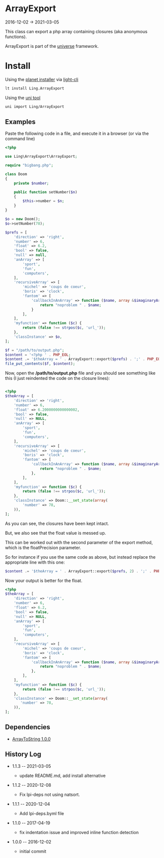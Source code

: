 ArrayExport
===============
2016-12-02 -> 2021-03-05



This class can export a php array containing closures (aka anonymous functions).



ArrayExport is part of the [universe](https://github.com/karayabin/universe-snapshot) framework.



Install
=============


Using the [planet installer](https://github.com/lingtalfi/Light_PlanetInstaller) via [light-cli](https://github.com/lingtalfi/Light_Cli)
```bash
lt install Ling.ArrayExport
```

Using the [uni tool](https://github.com/lingtalfi/universe-naive-importer)
```bash
uni import Ling/ArrayExport
```



Examples
--------------


Paste the following code in a file, and execute it in a browser (or via the command line)
```php
<?php

use Ling\ArrayExport\ArrayExport;

require "bigbang.php";

class Doom
{
    private $number;

    public function setNumber($n)
    {
        $this->number = $n;
    }
}

$o = new Doom();
$o->setNumber(78);

$prefs = [
    'direction' => 'right',
    'number' => 6,
    'float' => 6.2,
    'bool' => false,
    'null' => null,
    'anArray' => [
        'sport',
        'fun',
        'computers',
    ],
    'recursiveArray' => [
        'michel' => 'coups de coeur',
        'boris' => 'clock',
        'fantom' => [
            'callbackInAnArray' => function ($name, array &$imaginaryArgument = null) {
                return "noproblem " . $name;
            }
        ],
    ],
    'myfunction' => function ($c) {
        return (false !== strpos($c, 'url_'));
    },
    'classInstance' => $o,
];

$f = "/path/to/output.php";
$content = '<?php ' . PHP_EOL;
$content .= '$theArray = ' . ArrayExport::export($prefs) . ';' . PHP_EOL;
file_put_contents($f, $content);

```

Now, open the **/path/to/output.php** file and you should see something like this
(I just reindented the code on the closure lines):


```php

<?php
$theArray = [
    'direction' => 'right',
    'number' => 6,
    'float' => 6.2000000000000002,
    'bool' => false,
    'null' => NULL,
    'anArray' => [
        'sport',
        'fun',
        'computers',
    ],
    'recursiveArray' => [
        'michel' => 'coups de coeur',
        'boris' => 'clock',
        'fantom' => [
            'callbackInAnArray' => function ($name, array &$imaginaryArgument = null) {
                return "noproblem " . $name;
            },
        ],
    ],
    'myfunction' => function ($c) {
        return (false !== strpos($c, 'url_'));
    },
    'classInstance' => Doom::__set_state(array(
        'number' => 78,
    )),
];

```


As you can see, the closures have been kept intact.

But, we also see that the float value is messed up.

This can be worked out with the second parameter of the export method, which is the floatPrecision parameter.

So for instance if you use the same code as above, but instead replace the appropriate line with this one:


```php
$content .= '$theArray = ' . ArrayExport::export($prefs, 2) . ';' . PHP_EOL;
```

Now your output is better for the float.

```php
<?php 
$theArray = [
    'direction' => 'right',
    'number' => 6,
    'float' => 6.2,
    'bool' => false,
    'null' => NULL,
    'anArray' => [
        'sport',
        'fun',
        'computers',
    ],
    'recursiveArray' => [
        'michel' => 'coups de coeur',
        'boris' => 'clock',
        'fantom' => [
            'callbackInAnArray' => function ($name, array &$imaginaryArgument = null) {
                return "noproblem " . $name;
            },
        ],
    ],
    'myfunction' => function ($c) {
        return (false !== strpos($c, 'url_'));
    },
    'classInstance' => Doom::__set_state(array(
       'number' => 78,
    )),
];

```









Dependencies
--------------

- [ArrayToString 1.0.0](https://github.com/lingtalfi/ArrayToString)






History Log
------------------

- 1.1.3 -- 2021-03-05

    - update README.md, add install alternative

- 1.1.2 -- 2020-12-08

    - Fix lpi-deps not using natsort.

- 1.1.1 -- 2020-12-04

    - Add lpi-deps.byml file

- 1.1.0 -- 2017-04-19

    - fix indentation issue and improved inline function detection 

- 1.0.0 -- 2016-12-02

     - initial commit